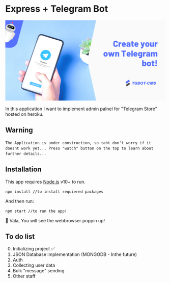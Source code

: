 # Express + Telegram Bot

![Banner](https://github.com/MrAbdurakhimov/express-telegram-bot/blob/master/public/img/Guthub.png?raw=true)

In this application I want to implement admin palnel for "Telegram Store" hosted on heroku.

## Warning

`The Application is under construction, so taht don't worry if it doesnt work yet... Press "watch" button on the top to learn about further details...`

## Installation

This app requires [Node.js](https://nodejs.org/) v10+ to run.

```
npm install //to install requiered packages
```

And then run:

```
npm start //to run the app!
```

🥳 Vala, You will see the webbrowser poppin up!

## To do list

0. Initializing project ✅
1. JSON Database implementation (MONGODB - Inthe future)
2. Auth
3. Collecting user data
4. Bulk "message" sending
5. Other staff
